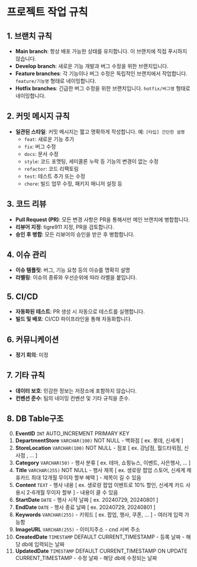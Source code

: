# 프로젝트 작업 규칙

## 1. 브랜치 규칙
- **Main branch**: 항상 배포 가능한 상태를 유지합니다. 이 브랜치에 직접 푸시하지 않습니다.
- **Develop branch**: 새로운 기능 개발과 버그 수정을 위한 브랜치입니다.
- **Feature branches**: 각 기능이나 버그 수정은 독립적인 브랜치에서 작업합니다. `feature/기능명` 형태로 네이밍합니다.
- **Hotfix branches**: 긴급한 버그 수정을 위한 브랜치입니다. `hotfix/버그명` 형태로 네이밍합니다.

## 2. 커밋 메시지 규칙
- **일관된 스타일**: 커밋 메시지는 짧고 명확하게 작성합니다. 예: `[타입] 간단한 설명`
  - `feat`: 새로운 기능 추가
  - `fix`: 버그 수정
  - `docs`: 문서 수정
  - `style`: 코드 포맷팅, 세미콜론 누락 등 기능의 변경이 없는 수정
  - `refactor`: 코드 리팩토링
  - `test`: 테스트 추가 또는 수정
  - `chore`: 빌드 업무 수정, 패키지 매니저 설정 등

## 3. 코드 리뷰
- **Pull Request (PR)**: 모든 변경 사항은 PR을 통해서만 메인 브랜치에 병합합니다.
- **리뷰어 지정**: tigre911 지정, PR을 검토합니다.
- **승인 후 병합**: 모든 리뷰어의 승인을 받은 후 병합합니다.

## 4. 이슈 관리
- **이슈 템플릿**: 버그, 기능 요청 등의 이슈를 명확히 설명
- **라벨링**: 이슈의 종류와 우선순위에 따라 라벨을 붙입니다.

## 5. CI/CD
- **자동화된 테스트**: PR 생성 시 자동으로 테스트를 실행합니다.
- **빌드 및 배포**: CI/CD 파이프라인을 통해 자동화합니다.

## 6. 커뮤니케이션
- **정기 회의**: 미정

## 7. 기타 규칙
- **데이터 보호**: 민감한 정보는 저장소에 포함하지 않습니다.
- **컨벤션 준수**: 팀의 네이밍 컨벤션 및 기타 규칙을 준수.

## 8. DB Table구조
0. **EventID** `INT` AUTO_INCREMENT PRIMARY KEY
1. **DepartmentStore** `VARCHAR(100)` NOT NULL - 백화점 [ ex. 롯데, 신세계 ]
2. **StoreLocation** `VARCHAR(100)` NOT NULL - 점포 [ ex. 강남점, 월드타워점, 신사점 , ... ]
3. **Category** `VARCHAR(50)` - 행사 분류 [ ex. 테마, 쇼핑뉴스, 이벤트, 사은행사, ... ]
4. **Title** `VARCHAR(255)` NOT NULL - 행사 제목 [ ex. 생로랑 팝업 스토어, 신세계 제휴카드 최대 12개월 무이자 할부 혜택  ] - 제목이 길 수 있음
5. **Content** `TEXT` - 행사 내용 [ ex. 생로랑 팝업 이벤트로 10% 할인, 신세계 카드 사용시 2-6개월 무이자 할부 ] - 내용이 클 수 있음
6. **StartDate** `DATE` - 행사 시작 날짜 [ ex. 20240729, 20240801 ]
7. **EndDate** `DATE` - 행사 종료 날짜 [ ex. 20240729, 20240801 ]
8. **Keywords** `VARCHAR(255)` - 키워드 [ ex. 팝업, 행사, 쿠폰, ... ] - 여러개 입력 가능함
9. **ImageURL** `VARCHAR(255)` - 이미지주소 - cnd 서버 주소
10. **CreatedDate** `TIMESTAMP` DEFAULT CURRENT_TIMESTAMP - 등록 날짜 - 해당 db에 입력되는 날짜
11. **UpdatedDate** `TIMESTAMP` DEFAULT CURRENT_TIMESTAMP ON UPDATE CURRENT_TIMESTAMP - 수정 날짜 - 해당 db에 수정되는 날짜
